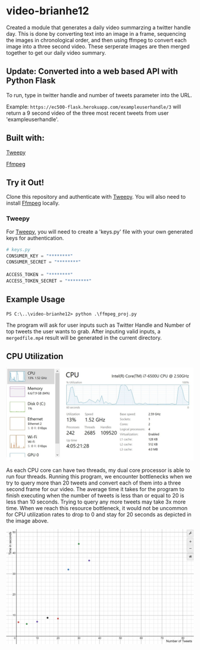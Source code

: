 # video-brianhe12
Created a module that generates a daily video summarzing a twitter handle day. This is done by converting text into an image in a frame, sequencing the images in chronological order, and then using ffmpeg to convert each image into a three second video. These serperate images are then merged together to get our daily video summary.

## Update: Converted into a web based API with Python Flask

To run, type in twitter handle and number of tweets parameter into the URL.

Example: ```https://ec500-flask.herokuapp.com/exampleuserhandle/3``` will return a 9 second video of the three most recent tweets from user 'exampleuserhandle'.

## Built with:

[Tweepy](http://docs.tweepy.org/en/latest/#)

[Ffmpeg](https://www.ffmpeg.org/)

## Try it Out!
Clone this repository and authenticate with [Tweepy](http://docs.tweepy.org/en/latest/#). You will also need to install [Ffmpeg](https://www.ffmpeg.org/) locally.

### Tweepy 
For [Tweepy](http://docs.tweepy.org/en/latest/#), you will need to create a 'keys.py' file with your own generated keys for authentication. 

```python
# keys.py
CONSUMER_KEY = "********"
CONSUMER_SECRET = "********"

ACCESS_TOKEN = "********"
ACCESS_TOKEN_SECRET = "********"
```

## Example Usage
```
PS C:\..\video-brianhe12> python .\ffmpeg_proj.py
```
The program will ask for user inputs such as Twitter Handle and Number of top tweets the user wants to grab. After inputing valid inputs, a ```mergedfile.mp4``` result will be generated in the current directory.

## CPU Utilization

<img src = "./CPU_Utilization/CPU.JPG" width = 550>

As each CPU core can have two threads, my dual core processor is able to run four threads. Running this program, we encounter bottlenecks when we try to query more than 20 tweets and convert each of them into a three second frame for our video. The average time it takes for the program to finish executing when the number of tweets is less than or equal to 20 is less than 10 seconds. Trying to query any more tweets may take 3x more time. When we reach this resource bottleneck, it would not be uncommon for CPU utilization rates to drop to 0 and stay for 20 seconds as depicted in the image above.

<img src = "./CPU_Utilization/time_to_finish.JPG">
